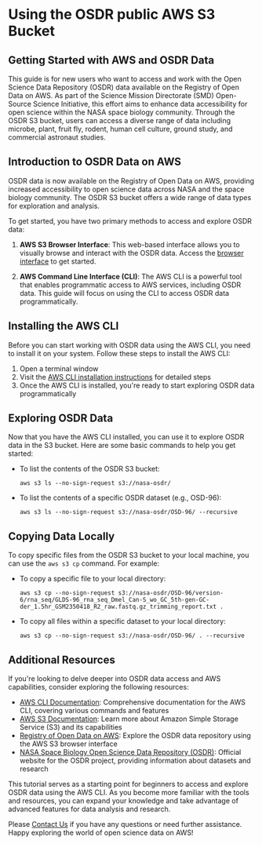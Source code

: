 # Using the OSDR public AWS S3 Bucket  

## Getting Started with AWS and OSDR Data  

This guide is for new users who want to access and work with the Open Science Data Repository (OSDR) data available on the Registry of Open Data on AWS. As part of the Science Mission Directorate (SMD) Open-Source Science Initiative, this effort aims to enhance data accessibility for open science within the NASA space biology community. Through the OSDR S3 bucket, users can access a diverse range of data including microbe, plant, fruit fly, rodent, human cell culture, ground study, and commercial astronaut studies.  

## Introduction to OSDR Data on AWS  

OSDR data is now available on the Registry of Open Data on AWS, providing increased accessibility to open science data across NASA and the space biology community. The OSDR S3 bucket offers a wide range of data types for exploration and analysis.  

To get started, you have two primary methods to access and explore OSDR data:  

1. **AWS S3 Browser Interface**: This web-based interface allows you to visually browse and interact with the OSDR data. Access the [browser interface](http://nasa-osdr.s3-website-us-west-2.amazonaws.com/) to get started.  

2. **AWS Command Line Interface (CLI)**: The AWS CLI is a powerful tool that enables programmatic access to AWS services, including OSDR data. This guide will focus on using the CLI to access OSDR data programmatically.  

## Installing the AWS CLI  

Before you can start working with OSDR data using the AWS CLI, you need to install it on your system. Follow these steps to install the AWS CLI:  

1. Open a terminal window  
2. Visit the [AWS CLI installation instructions](https://docs.aws.amazon.com/cli/latest/userguide/getting-started-install.html) for detailed steps  
3. Once the AWS CLI is installed, you're ready to start exploring OSDR data programmatically  

## Exploring OSDR Data  

Now that you have the AWS CLI installed, you can use it to explore OSDR data in the S3 bucket. Here are some basic commands to help you get started:  

- To list the contents of the OSDR S3 bucket:  
  ```
  aws s3 ls --no-sign-request s3://nasa-osdr/
  ```

- To list the contents of a specific OSDR dataset (e.g., OSD-96):  
  ```
  aws s3 ls --no-sign-request s3://nasa-osdr/OSD-96/ --recursive
  ```

## Copying Data Locally  

To copy specific files from the OSDR S3 bucket to your local machine, you can use the `aws s3 cp` command. For example:  

- To copy a specific file to your local directory:  
  ```
  aws s3 cp --no-sign-request s3://nasa-osdr/OSD-96/version-6/rna_seq/GLDS-96_rna_seq_Dmel_Can-S_wo_GC_5th-gen-GC-der_1.5hr_GSM2350418_R2_raw.fastq.gz_trimming_report.txt .
  ```

- To copy all files within a specific dataset to your local directory:  
  ```
  aws s3 cp --no-sign-request s3://nasa-osdr/OSD-96/ . --recursive
  ```

## Additional Resources  

If you're looking to delve deeper into OSDR data access and AWS capabilities, consider exploring the following resources:  

- [AWS CLI Documentation](https://docs.aws.amazon.com/cli/): Comprehensive documentation for the AWS CLI, covering various commands and features  
- [AWS S3 Documentation](https://docs.aws.amazon.com/s3/): Learn more about Amazon Simple Storage Service (S3) and its capabilities  
- [Registry of Open Data on AWS](http://nasa-osdr.s3-website-us-west-2.amazonaws.com/): Explore the OSDR data repository using the AWS S3 browser interface  
- [NASA Space Biology Open Science Data Repository (OSDR)](https://osdr.nasa.gov/): Official website for the OSDR project, providing information about datasets and research  

This tutorial serves as a starting point for beginners to access and explore OSDR data using the AWS CLI. As you become more familiar with the tools and resources, you can expand your knowledge and take advantage of advanced features for data analysis and research.  

Please [Contact Us](mailto:arc-dl-osdr-data@mail.nasa.gov) if you have any questions or need further assistance. Happy exploring the world of open science data on AWS!  